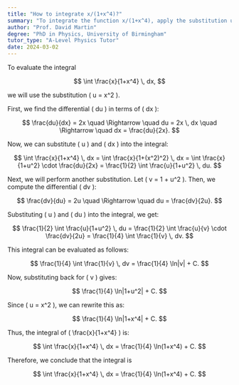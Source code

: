 ```yaml
---
title: "How to integrate x/(1+x^4)?"
summary: "To integrate the function x/(1+x^4), apply the substitution u = x^2, simplifying the integral for easier computation."
author: "Prof. David Martin"
degree: "PhD in Physics, University of Birmingham"
tutor_type: "A-Level Physics Tutor"
date: 2024-03-02
---
```


To evaluate the integral 

$$
\int \frac{x}{1+x^4} \, dx,
$$ 

we will use the substitution \( u = x^2 \).

First, we find the differential \( du \) in terms of \( dx \):

$$
\frac{du}{dx} = 2x \quad \Rightarrow \quad du = 2x \, dx \quad \Rightarrow \quad dx = \frac{du}{2x}.
$$

Now, we can substitute \( u \) and \( dx \) into the integral:

$$
\int \frac{x}{1+x^4} \, dx = \int \frac{x}{1+(x^2)^2} \, dx = \int \frac{x}{1+u^2} \cdot \frac{du}{2x} = \frac{1}{2} \int \frac{u}{1+u^2} \, du.
$$

Next, we will perform another substitution. Let \( v = 1 + u^2 \). Then, we compute the differential \( dv \):

$$
\frac{dv}{du} = 2u \quad \Rightarrow \quad du = \frac{dv}{2u}.
$$

Substituting \( u \) and \( du \) into the integral, we get:

$$
\frac{1}{2} \int \frac{u}{1+u^2} \, du = \frac{1}{2} \int \frac{u}{v} \cdot \frac{dv}{2u} = \frac{1}{4} \int \frac{1}{v} \, dv.
$$

This integral can be evaluated as follows:

$$
\frac{1}{4} \int \frac{1}{v} \, dv = \frac{1}{4} \ln|v| + C.
$$

Now, substituting back for \( v \) gives:

$$
\frac{1}{4} \ln|1+u^2| + C.
$$

Since \( u = x^2 \), we can rewrite this as:

$$
\frac{1}{4} \ln|1+x^4| + C.
$$

Thus, the integral of \( \frac{x}{1+x^4} \) is:

$$
\int \frac{x}{1+x^4} \, dx = \frac{1}{4} \ln(1+x^4) + C.
$$ 

Therefore, we conclude that the integral is 

$$
\int \frac{x}{1+x^4} \, dx = \frac{1}{4} \ln(1+x^4) + C.
$$
    